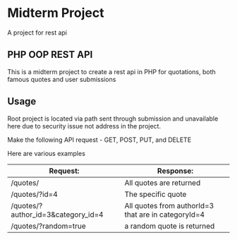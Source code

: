 # Midterm Project

A project for rest api

## PHP OOP REST API

This is a midterm project to create a rest api in PHP for quotations, both famous quotes and user submissions

## Usage

Root project is located via path sent through submission and unavailable here due to security issue not address in the project.

Make the following API request - GET, POST, PUT, and DELETE

Here are various examples

| Request:                           | Response:                                           |
| ---------------------------------- | --------------------------------------------------- |
| /quotes/                           | All quotes are returned                             |
| /quotes/?id=4                      | The specific quote                                  |
| /quotes/?author_id=3&category_id=4 | All quotes from authorId=3 that are in categoryId=4 |
| /quotes/?random=true               | a random quote is returned                          |
